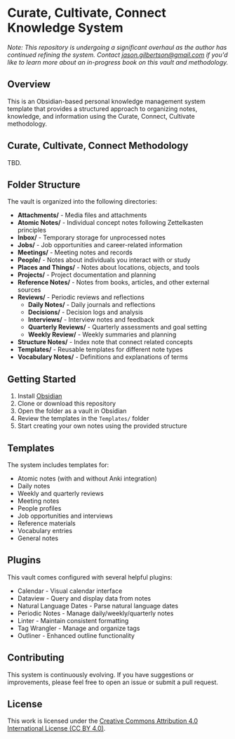 # Curate, Cultivate, Connect Knowledge System

_Note: This repository is undergoing a significant overhaul as the author has continued refining the system. Contact jason.gilbertson@gmail.com if you'd like to learn more about an in-progress book on this vault and methodology._

## Overview

This is an Obsidian-based personal knowledge management system template that provides a structured approach to organizing notes, knowledge, and information using the Curate, Connect, Cultivate methodology.

## Curate, Cultivate, Connect Methodology

TBD.

## Folder Structure

The vault is organized into the following directories:

- **Attachments/** - Media files and attachments
- **Atomic Notes/** - Individual concept notes following Zettelkasten principles
- **Inbox/** - Temporary storage for unprocessed notes
- **Jobs/** - Job opportunities and career-related information
- **Meetings/** - Meeting notes and records
- **People/** - Notes about individuals you interact with or study
- **Places and Things/** - Notes about locations, objects, and tools
- **Projects/** - Project documentation and planning
- **Reference Notes/** - Notes from books, articles, and other external sources
- **Reviews/** - Periodic reviews and reflections
  - **Daily Notes/** - Daily journals and reflections
  - **Decisions/** - Decision logs and analysis
  - **Interviews/** - Interview notes and feedback
  - **Quarterly Reviews/** - Quarterly assessments and goal setting
  - **Weekly Review/** - Weekly summaries and planning
- **Structure Notes/** - Index note that connect related concepts
- **Templates/** - Reusable templates for different note types
- **Vocabulary Notes/** - Definitions and explanations of terms

## Getting Started

1. Install [Obsidian](https://obsidian.md/)
2. Clone or download this repository
3. Open the folder as a vault in Obsidian
4. Review the templates in the `Templates/` folder
5. Start creating your own notes using the provided structure

## Templates

The system includes templates for:

- Atomic notes (with and without Anki integration)
- Daily notes
- Weekly and quarterly reviews
- Meeting notes
- People profiles
- Job opportunities and interviews
- Reference materials
- Vocabulary entries
- General notes

## Plugins

This vault comes configured with several helpful plugins:

- Calendar - Visual calendar interface
- Dataview - Query and display data from notes
- Natural Language Dates - Parse natural language dates
- Periodic Notes - Manage daily/weekly/quarterly notes
- Linter - Maintain consistent formatting
- Tag Wrangler - Manage and organize tags
- Outliner - Enhanced outline functionality

## Contributing

This system is continuously evolving. If you have suggestions or improvements, please feel free to open an issue or submit a pull request.

## License

This work is licensed under the [Creative Commons Attribution 4.0 International License (CC BY 4.0)](LICENSE.md).
